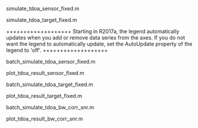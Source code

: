 simulate_tdoa_sensor_fixed.m

simulate_tdoa_target_fixed.m

+++++++++++++++++++
Starting in R2017a, the legend automatically updates when you add or remove data series from the axes. 
If you do not want the legend to automatically update, set the AutoUpdate property of the legend to 'off'.
+++++++++++++++++++

batch_simulate_tdoa_sensor_fixed.m

plot_tdoa_result_sensor_fixed.m

batch_simulate_tdoa_target_fixed.m

plot_tdoa_result_target_fixed.m

batch_simulate_tdoa_bw_corr_snr.m

plot_tdoa_result_bw_corr_snr.m
